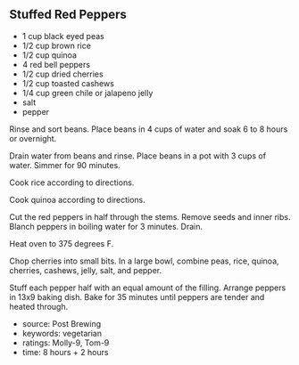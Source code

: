 Stuffed Red Peppers
-------------------

- 1 cup black eyed peas
- 1/2 cup brown rice
- 1/2 cup quinoa
- 4 red bell peppers
- 1/2 cup dried cherries
- 1/2 cup toasted cashews
- 1/4 cup green chile or jalapeno jelly
- salt
- pepper

Rinse and sort beans.  Place beans in 4 cups of water and soak 6 to 8
hours or overnight.

Drain water from beans and rinse.  Place beans in a pot with 3 cups of
water.  Simmer for 90 minutes.

Cook rice according to directions.

Cook quinoa according to directions.

Cut the red peppers in half through the stems. Remove seeds and inner
ribs.  Blanch peppers in boiling water for 3 minutes.  Drain.

Heat oven to 375 degrees F.

Chop cherries into small bits.  In a large bowl, combine peas, rice,
quinoa, cherries, cashews, jelly, salt, and pepper.

Stuff each pepper half with an equal amount of the filling.  Arrange
peppers in 13x9 baking dish.  Bake for 35 minutes until peppers are
tender and heated through.

- source: Post Brewing
- keywords: vegetarian
- ratings: Molly-9, Tom-9
- time: 8 hours + 2 hours
